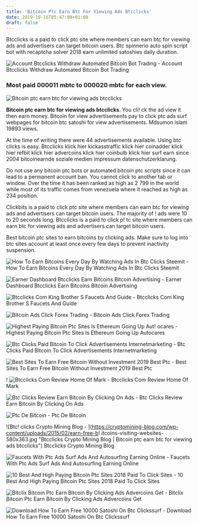 ```yaml
---
title: 'Bitcoin Ptc Earn Btc For Viewing Ads Btcclicks'
date: 2019-10-16T05:47:00+01:00
draft: false
---
```


Btcclicks is a paid to click ptc site where members can earn btc for viewing ads and advertisers can target bitcoin users. Btc spinnerio auto spin script bot with recaptcha solver 2018 earn unlimited satoshies daily duration.

![Account Btcclicks Withdraw Automated Bitcoin Bot Trading - ](http://moneywithptc.com/wp-content/uploads/2013/01/yahoobuxrise1.jpg "Account Btcclicks Withdraw Automated Bitcoin Bot Trading | Bitcoin ptc earn btc for viewing ads btcclicks") Account Btcclicks Withdraw Automated Bitcoin Bot Trading

### Most paid 000011 mbtc to 000020 mbtc for each view.

![Bitcoin ptc earn btc for viewing ads btcclicks](https://3hundrd.com/wp-content/uploads/2019/03/how-to-earn-money-with-btc-clicks.jpg "Bitcoin ptc earn btc for viewing ads btcclicks")

**Bitcoin ptc earn btc for viewing ads btcclicks**. You cli! ck the ad view it then earn money. Bitcoin for view advertisements pay to click ptc ads surf webpages for bitcoin btc satoshi for view advertisements. Mdsumon islam 19893 views.

At the time of writing there were 44 advertisements available. Using btc clicks is easy. Btcclicks klick hier kickasstraffic klick hier coinadder klick hier refbit klick hier advercoins klick hier coinbulb klick hier surf earn since 2004 bitcoinearnde soziale medien impressum datenschutzerklarung.

Do not use any bitcoin ptc bots or automated bitcoin ptc scripts since it can lead to a permanent account ban. You cannot click to another tab or window. Over the time it has been ranked as high as 2 799 in the world while most of its traffic comes from venezuela where it reached as high as 234 position.

Clickbits is a paid to click ptc site where members can earn btc for viewing ads and advertisers can target bitcoin users. The majority of ! ads were 10 to 20 seconds long. Btcclicks is a paid to click p! tc site where members can earn btc for viewing ads and advertisers can target bitcoin users.

Best bitcoin ptc sites to earn bitcoins by clicking ads. Make sure to log into btc sites account at least once every few days to prevent inactivity suspension.

![How To Earn Bitcoins Every Day By Watching Ads In Btc Clicks Steemit - ](https://steemitimages.com/DQmNvwGX545Xh6oF1rsYFgXMfxQtPhscY5gvMsWjoetwmMW/6.png "How To Earn Bitcoins Every Day By Watching Ads In Btc Clicks Steemit | Bitcoin ptc earn btc for viewing ads btcclicks") How To Earn Bitcoins Every Day By Watching Ads In Btc Clicks Steemit

![Earner Dashboard Btcclicks Earn Bitcoins Bitcoin Advertising - ](https://i.pinimg.com/originals/45/e8/b9/45e8b925dc45b02cad640edded638bb8.jpg "Earner Dashboard Btcclicks Earn Bitcoins Bitcoin Advertising | !   Bitcoin ptc earn btc for viewing ads btcclicks") Earner Dashboard Btcclicks Earn Bitcoins Bitcoin Advertising

![Btcclicks Com King Brother S Faucets And Guide - ](http://kingbrotherbtc.weebly.com/uploads/1/2/0/1/120117005/published/f7lukif.png?1528835089 "Btcclicks Com King Brother S Faucets And Guide | Bitcoin ptc earn btc for viewing ads btcclicks") Btcclicks Com King Brother S Faucets And Guide

![Bitcoin Ads Click Forex Trading - ](http://img.youtube.com/vi/8a11bni9pCY/0.jpg "Bitcoin Ads Click Forex Trading | Bitcoin ptc earn btc for viewing ads btcclicks") Bitcoin Ads Click Forex Trading

![Highest Paying Bitcoin Ptc Sites Is Ethereum Going Up Aut!   ocares - ](https://steemitimages.com/0x0/https://steemitimages.com/DQmYgEiY5uNwFDe4UeuDGWLM4haGVPQuoFf69j9QYUQ6zUD/image.png "Highest Paying Bitcoin Ptc Sites Is Ethereum Going Up!    Autocares | Bitcoin ptc earn btc for viewing ads btcclicks") Highest Paying Bitcoin Ptc Sites Is Ethereum Going Up Autocares

![Btc Clicks Paid Bitcoin To Click Advertisements Internetmarketing - ](https://i.ytimg.com/vi/qV8ImNn-Vqo/maxresdefault.jpg "Btc Clicks Paid Bitcoin To Click Advertisements Internetmarketing | Bitcoin ptc earn btc for viewing ads btcclicks") Btc Clicks Paid Bitcoin To Click Advertisements Internetmarketing

![Best Sites To Earn Free Bitcoin Without Investment 2019 Best Ptc - ](https://2.bp.blogspot.com/-x_jWsvunUlo/W0ENw4o3gDI/AAAAAAAAAB8/f_qOEDVrDAg6BCvTKIuhzUgGNtBTdlUegCLcBGAs/s1600/btcclicks.png "Best Sites To Earn Free Bitcoin Without Investment 2019 Best Ptc | Bitcoin ptc earn btc for viewing ads btcclicks") Best Sites To Earn Free Bitcoin Without Investment 2019 Best Ptc

! ![Btcclicks Com Review Home Of Mark - ](https://homeofmark.com/wp-content/uploads/2019/03/btcclicks-homepage-300x165.jpg "Btcclicks Com Review Home Of Mark | Bitcoin ptc earn btc for viewing ads btcclicks") Btcclicks Com Review Home Of Mark

![Btc Clicks Review Earn Bitcoin By Clicking On Ads - ](https://3hundrd.com/wp-content/uploads/2019/03/how-to-earn-money-with-btc-clicks.jpg "Btc Clicks Review Earn Bitcoin By Clicking On Ads | Bitcoin ptc earn btc for viewing ads btcclicks") Btc Clicks Review Earn Bitcoin By Clicking On Ads

![Ptc De Bitcoin - ](https://i.ytimg.com/vi/vuclrBxPPns/hqdefault.jpg "Ptc De Bitcoin | Bitcoin ptc earn btc for viewing ads btcclicks") Ptc De Bitcoin

![Btc!   clicks Crypto Mining Blog - ](https://cryptomining-blog.com/wp-content/uploads/2015/02/earn-free-b!   itcoins-visiting-websites-580x363.jpg "Btcclicks Crypto Mining Blog | Bitcoin ptc earn btc for viewing ads btcclicks") Btcclicks Crypto Mining Blog

![Faucets With Ptc Ads Surf Ads And Autosurfing Earning Online - ](http://earning-online.mycarlow.pl/wp-content/uploads/2019/02/bc5-1024x511.png "Faucets With Ptc Ads Surf Ads And Autosurfing Earning Online | Bitcoin ptc earn btc for viewing ads btcclicks") Faucets With Ptc Ads Surf Ads And Autosurfing Earning Online

![10 Best And High Paying Bitcoin Ptc Sites 2018 Paid To Click Sites - ](https://image.slidesharecdn.com/10bestandhighpayingbitcoinptcsites-2018paidtoclicksites-180320131351/95/10-best-and-high-paying-bitcoin-ptc-sites-2018paid-to-click-sites-2-638.jpg?cb=1521551713 "10 Best And High Paying Bitcoin Ptc Sites 2018 Paid To Click Sites | Bitcoin ptc earn btc for viewing ads b!   tcclicks") 10 Best And High Paying Bitcoin Ptc Sites 2018 Paid To Click Sites

![Bitclix Bitcoin Ptc Earn Bitcoin By Clicking Ads Advercoins Get - ](https://s3.amazonaws.com/bit-wp-repository/wp-content/uploads/2017/11/03094713/pedestrians-400811_1280-1-779x367.jpg "Bitclix Bitcoin Ptc Earn Bitcoin By Clicking Ads Advercoins Get | Bitcoin ptc earn btc for viewing ads btcclicks") Bitclix Bitcoin Ptc Earn Bitcoin By Clicking Ads Advercoins Get

![Download How To Earn Free 10000 Satoshi On Btc Clickssurf - ](https://i2.wp.com/ytimg.googleusercontent.com/vi/wn8rcfcLs38/mqdefault.jpg?resize=400,400 "Download How To Earn Free 10000 Satoshi On Btc Clickssurf | Bitcoin ptc earn btc for viewing ads btcclicks") Download How To Earn Free 10000 Satoshi On Btc Clickssurf